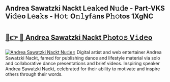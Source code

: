 ## Andrea Sawatzki Nackt L𝚎a𝚔ed N𝚞𝚍e - Part-VKS Vi𝚍𝚎o L𝚎a𝚔s - H𝚘𝚝 O𝚗𝚕yf𝚊ns P𝚑𝚘tos 1XgNC

# <h2><a href="http://kf0tpgr.oniu.top/?m=Andrea+Sawatzki+Nackt">🔗👉 🔴 Andrea Sawatzki Nackt P𝚑ot𝚘𝚜 V𝚒d𝚎o</a></h2>

[![Andrea Sawatzki Nackt Nu𝚍e𝚜](https://i.imgur.com/0qMVB7G.gif)](http://kf0tpgr.oniu.top/?m=Andrea+Sawatzki+Nackt)
Digital artist and web entertainer Andrea Sawatzki Nackt, famed for publishing dance and lifestyle material via solo and collaborative dance presentations and brief videos. Inspiring speaker Andrea Sawatzki Nackt, celebrated for their ability to motivate and inspire others through their words.  
